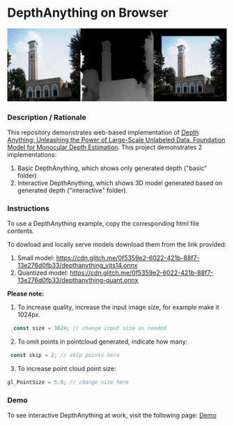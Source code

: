 # DepthAnything on Browser

<img src="img/screenshot.jpg" title="screenshot" alt="screenshot" style="text-align: center">


### **Description / Rationale**
This repository demonstrates web-based implementation of <a href="https://github.com/LiheYoung/Depth-Anything">Depth Anything: Unleashing the Power of Large-Scale Unlabeled Data. Foundation Model for Monocular Depth Estimation</a>. This project demonstrates 2 implementations:
1. Basic DepthAnything, which shows only generated depth ("basic" folder)
2. Interactive DepthAnything, which shows 3D model generated based on generated depth ("interactive" folder).

### **Instructions**
To use a DepthAnything example, copy the corresponding html file contents. 

To dowload and locally serve models download them from the link provided:
1. Small model: https://cdn.glitch.me/0f5359e2-6022-421b-88f7-13e276d0fb33/depthanything_vits14.onnx
2. Quantized model: https://cdn.glitch.me/0f5359e2-6022-421b-88f7-13e276d0fb33/depthanything-quant.onnx

<b>Please note:</b>
1. To increase quality, increase the input image size, for example make it 1024px.
```js
  const size = 1024; // change input size as needed
```
2. To omit points in pointcloud generated, indicate how many:
```js
 const skip = 2; // skip points here
```
3. To increase point cloud point size:
```js
gl_PointSize = 5.0; // change size here
```   

### **Demo**
To see interactive DepthAnything at work, visit the following page: <a href="https://depthanything.glitch.me/">Demo</a>
